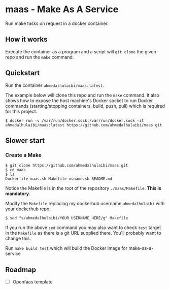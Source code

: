 # maas - Make As A Service

Run make tasks on request in a docker container.

## How it works

Execute the container as a program and a script will `git clone` the given repo and run the `make` command.

## Quickstart

Run the container `ahmedalhulaibi/maas:latest`. 

The example below will clone this repo and run the `make` command. It also shows how to expose the host machine's Docker socket to run Docker commands (starting/stopping containers, build, push, pull) which is required for this project.

```
$ docker run -v /var/run/docker.sock:/var/run/docker.sock -it ahmedalhulaibi/maas:latest https://github.com/ahmedalhulaibi/maas.git
```

## Slower start

### Create a Make

```
$ git clone https://github.com/ahmedalhulaibi/maas.git
$ cd maas
$ ls
Dockerfile maas.sh Makefile osname.sh README.md
```

Notice the Makefile is in the root of the repository `./maas/Makefile`. **This is mandatory**.


Modify the `Makefile` replacing my dockerhub username `ahmedalhulaibi` with your dockerhub repo.

```
$ sed "s/ahmedalhulaibi/YOUR_USERNAME_HERE/g" Makefile
```

If you run the above `sed` command you may also want to check `test` target in the `Makefile` as there is a git URL supplied there. You'll probably want to change this.

Run `make build test` which will build the Docker image for make-as-a-service

## Roadmap

- [ ] Openfaas template